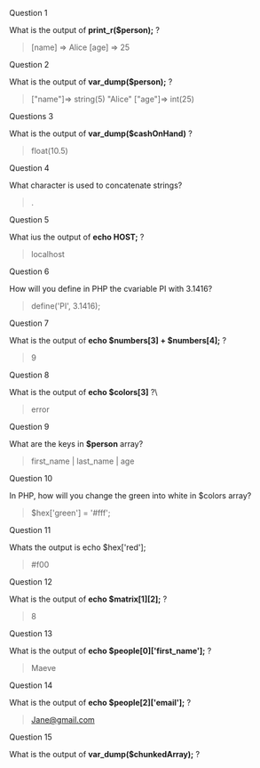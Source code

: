 Question 1

What is the output of **print_r($person);** ?
> [name] => Alice
    [age] => 25

Question 2

What is the output of **var_dump($person);** ?
> ["name"]=>
  string(5) "Alice"
  ["age"]=>
  int(25)

Questions 3

What is the output of **var_dump($cashOnHand)** ?

> float(10.5)

Question 4

What character is used to concatenate strings?

> .

Question 5

What ius the output of **echo HOST;** ?
>localhost

Question 6

How will you define in PHP the cvariable PI with 3.1416?

>define('PI', 3.1416);

Question 7

What is the output of **echo $numbers[3] + $numbers[4];** ?

>9

Question 8

What is the output of **echo $colors[3]** ?\
> error


Question 9

What are the keys in **$person** array?

>first_name | last_name | age

Question 10

In PHP, how will you change the green into white in $colors array?

>$hex['green'] = '#fff';

Question 11

Whats the output is echo $hex['red'];
> #f00


Question 12

What is the output of **echo $matrix[1][2];** ?
> 8


Question 13

What is the output of **echo $people[0]['first_name'];** ?
>Maeve


Question 14

What is the output of **echo $people[2]['email'];** ?
>Jane@gmail.com

Question 15

What is the output of **var_dump($chunkedArray);** ?
